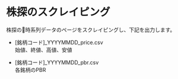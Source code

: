# 株探のスクレイピング
株探の時系列データのページをスクレイピングし、下記を出力します。

- [銘柄コード]_YYYYMMDD_price.csv  
始値、終値、高値、安値

- [銘柄コード]_YYYYMMDD_pbr.csv  
各銘柄のPBR
